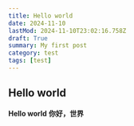 ```yaml
---
title: Hello world
date: 2024-11-10
lastMod: 2024-11-10T23:02:16.758Z
draft: True
summary: My first post
category: test
tags: [test]
---
```


## Hello world

**Hello world**
**你好，世界**
